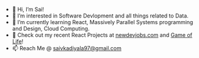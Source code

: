 - 👋 Hi, I’m Sai!
- 👀 I’m interested in Software Devlopment and all things related to Data.
- 🌱 I’m currently learning React, Massively Parallel Systems programming and Design, Cloud Computing.
- 🧩 Check out my recent React Projects at [newdevjobs.com](https://newdevjobs.com) and [Game of Life](https://saivk7.github.io/game-of-life)!
- 📫 Reach Me @ saivkadiyala97@gmail.com


<!---
saivk7/saivk7 is a ✨ special ✨ repository because its `README.md` (this file) appears on your GitHub profile.
You can click the Preview link to take a look at your changes.
--->
